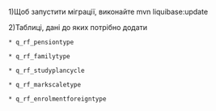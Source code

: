 1)Щоб запустити міграції, виконайте
	mvn liquibase:update

2)Таблиці, дані до яких потрібно додати
	
	* q_rf_pensiontype
	
	* q_rf_familytype
	
	* q_rf_studyplancycle
	
	* q_rf_markscaletype
	
	* q_rf_enrolmentforeigntype